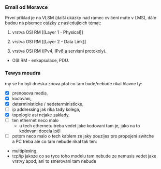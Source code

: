 ### Email od Moravce
První příklad je na VLSM (další ukázky nad rámec cvičení máte v LMS), 
dále budou na písemce otázky z následujících témat: 

1. vrstva OSI RM [[Layer 1 - Physical]] 

2. vrstva OSI RM [[Layer 2 - Data Link]]

3. vrstva OSI RM (IPv4, IPv6 a servisní protokoly). 

- OSI RM - enkapsulace, PDU.

### Tewys moudra
my se ho byli dneska znova ptat co tam bude/nebude rikal hlavne ty:
- [x] prenosova media, 
- [x] kodovani, 
- [x] deterministicke / nedeterministicke, 
- [ ] ip addressing jak rika tady kolega, 
- [x] topologie asi nejake zaklady, 
- [ ] ten ethernet neco malo 
	- u tech ethernetu treba vedet jake kodovani tam je, jako na to kodovani docela lpěl
- [ ] potom neco malo o tech kablem ze jaky pouzijes pro propojeni switche a PC treba
ale co tam nebude rikal tak ten:
- multiplexing, 
- tcp/ip jakoze co se tyce toho modelu tam nebude ze nemusis vedet jake vrstvy apod, ani to smerovani tam nebude

